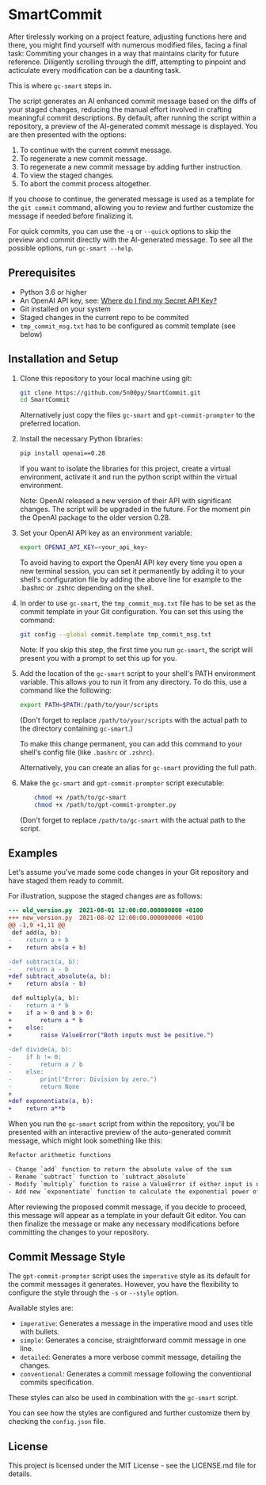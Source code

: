# SmartCommit

After tirelessly working on a project feature, adjusting functions here and
there, you might find yourself with numerous modified files, facing a final
task: Commiting your changes in a way that maintains clarity for future
reference. Diligently scrolling through the diff, attempting to pinpoint and
acticulate every modification can be a daunting task.

This is where `gc-smart` steps in.

The script generates an AI enhanced commit message based on the diffs of your
staged changes, reducing the manual effort involved in crafting meaningful
commit descriptions. By default, after running the script within a repository,
a preview of the AI-generated commit message is displayed. You are then
presented with the options:

1. To continue with the current commit message.
2. To regenerate a new commit message.
3. To regenerate a new commit message by adding further instruction.
4. To view the staged changes.
5. To abort the commit process altogether.

If you choose to continue, the generated message is used as a template for the 
`git commit` command, allowing you to review and further customize the message
if needed before finalizing it.

For quick commits, you can use the `-q` or `--quick` options to skip the
preview and commit directly with the AI-generated message. To see all the
possible options, run `gc-smart --help`.

## Prerequisites

- Python 3.6 or higher
- An OpenAI API key, see: [Where do I find my Secret API Key?](https://help.openai.com/en/articles/4936850-where-do-i-find-my-secret-api-key)
- Git installed on your system
- Staged changes in the current repo to be commited
- `tmp_commit_msg.txt` has to be configured as commit template (see below)

## Installation and Setup

1. Clone this repository to your local machine using git:

    ```bash
    git clone https://github.com/5n00py/SmartCommit.git
    cd SmartCommit
    ```

    Alternatively just copy the files `gc-smart` and `gpt-commit-prompter` to
    the preferred location.
    
2. Install the necessary Python libraries:

    ```bash
    pip install openai==0.28
    ```

    If you want to isolate the libraries for this project, create a virtual
    environment, activate it and run the python script within the virtual
    environment.

    Note: OpenAI released a new version of their API with significant changes.
    The script will be upgraded in the future. For the moment pin the OpenAI
    package to the older version 0.28.

3. Set your OpenAI API key as an environment variable:

    ```bash
    export OPENAI_API_KEY=<your_api_key>
    ```

    To avoid having to export the OpenAI API key every time you open a new
    terminal session, you can set it permanently by adding it to your shell's
    configuration file by adding the above line for example to the .bashrc or
    .zshrc depending on the shell.

4. In order to use `gc-smart`, the `tmp_commit_msg.txt` file has to be set as
   the commit template in your Git configuration. You can set this using the
   command:

    ```bash
    git config --global commit.template tmp_commit_msg.txt
    ```

    Note: If you skip this step, the first time you run `gc-smart`, the script
    will present you with a prompt to set this up for you.

5. Add the location of the `gc-smart` script to your shell's PATH
   environment variable. This allows you to run it from any
   directory. To do this, use a command like the following:

    ```bash
    export PATH=$PATH:/path/to/your/scripts
    ```
    (Don't forget to replace `/path/to/your/scripts` with the actual path 
    to the directory containing `gc-smart`.) 

    To make this change permanent, you can add this command to your shell's
    config file (like `.bashrc` or `.zshrc`).

    Alternatively, you can create an alias for `gc-smart` providing the full path.

6. Make the `gc-smart` and `gpt-commit-prompter` script executable:

    ```bash
        chmod +x /path/to/gc-smart
        chmod +x /path/to/gpt-commit-prompter.py
    ```
    (Don't forget to replace `/path/to/gc-smart` with the actual path to the script.

## Examples

Let's assume you've made some code changes in your Git repository and have
staged them ready to commit.

For illustration, suppose the staged changes are as follows:

```diff
--- old_version.py  2021-08-01 12:00:00.000000000 +0100
+++ new_version.py  2021-08-02 12:00:00.000000000 +0100
@@ -1,9 +1,11 @@
 def add(a, b):
-    return a + b
+    return abs(a + b)

-def subtract(a, b):
-    return a - b
+def subtract_absolute(a, b):
+    return abs(a - b)

 def multiply(a, b):
-    return a * b
+    if a > 0 and b > 0:
+        return a * b
+    else:
+        raise ValueError("Both inputs must be positive.")
     
-def divide(a, b):
-    if b != 0:
-        return a / b
-    else:
-        print("Error: Division by zero.")
-        return None
+
+def exponentiate(a, b):
+    return a**b
```

When you run the `gc-smart` script from within the repository, you'll be
presented with an interactive preview of the auto-generated commit message,
which might look something like this:

```bash
Refactor arithmetic functions

- Change `add` function to return the absolute value of the sum
- Rename `subtract` function to `subtract_absolute`
- Modify `multiply` function to raise a ValueError if either input is not positive
- Add new `exponentiate` function to calculate the exponential power of two numbers
```

After reviewing the proposed commit message, if you decide to proceed, this
message will appear as a template in your default Git editor. You can then
finalize the message or make any necessary modifications before committing the
changes to your repository.

## Commit Message Style

The `gpt-commit-prompter` script uses the `imperative` style as its default for
the commit messages it generates. However, you have the flexibility to
configure the style through the `-s` or `--style` option.

Available styles are:

- `imperative`: Generates a message in the imperative mood and uses title with
  bullets.
- `simple`: Generates a concise, straightforward commit message in one line.
- `detailed`: Generates a more verbose commit message, detailing the changes.
- `conventional`: Generates a commit message following the conventional commits
  specification.

These styles can also be used in combination with the `gc-smart` script.

You can see how the styles are configured and further customize them by
checking the `config.json` file.

## License

This project is licensed under the MIT License - see the LICENSE.md file for
details.
